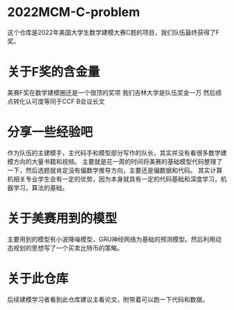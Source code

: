 # 2022MCM-C-problem
这个仓库是2022年美国大学生数学建模大赛C题的项目，我们队伍最终获得了F奖。

# 关于F奖的含金量
美赛F奖在数学建模圈还是一个很顶的奖项
我们吉林大学是队伍奖金一万
然后绩点转化认可度等同于CCF B会议长文

# 分享一些经验吧
作为队伍的主建模手，主代码手和模型部分写作的队长，其实并没有看很多数学建模方向的大量书籍和视频。
主要就是花一周的时间将美赛的基础模型代码整理了一下，然后选题就肯定没有偏数学推导方向，主要还是偏数据和代码。
其实计算机相关专业学生会有一定的优势，因为本身就具有一定的代码基础和深度学习，机器学习，算法的基础。

# 关于美赛用到的模型
主要用到的模型有小波降噪模型，GRU神经网络为基础的预测模型。然后利用动态规划的思想写了一个买卖比特币的策略。

# 关于此仓库
后续建模学习者看到此仓库建议主看论文，附带着可以跑一下代码和数据。

